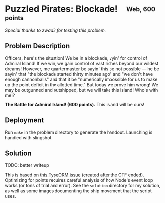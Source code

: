 # Puzzled Pirates: Blockade!&emsp;<sub><sup>Web, 600 points</sup></sub>

_Special thanks to zwad3 for testing this problem._

## Problem Description

Officers, here's the situation! We be in a blockade, vyin' for control of Admiral Island! If we win, we gain control of vast riches beyond our wildest dreams! However, me quartermaster be sayin' this be not possible — he be sayin' that "the blockade started thirty minutes ago" and "we don't have enough cannonballs" and that it be "numerically impossible for us to make up the point deficit in the allotted time." But today we prove him wrong! We may be outgunned and outshipped, but we will take this island! Who's with me!?

**The Battle for Admiral Island! (600 points).** This island will be ours!

## Deployment

Run `make` in the problem directory to generate the handout.  Launching is handled with slingshot.

## Solution

TODO: better writeup

This is based on [this TypeORM issue](https://github.com/typeorm/typeorm/issues/9964) (created after the CTF ended).  Optimizing for points requires careful analysis of how Node's event loop works (or tons of trial and error).  See the `solution` directory for my solution, as well as some images documenting the ship movement that the script uses.
